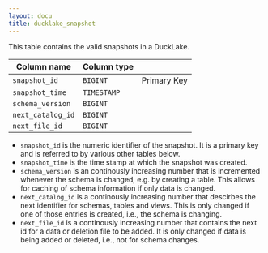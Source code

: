 ```yaml
---
layout: docu
title: ducklake_snapshot
---
```


This table contains the valid snapshots in a DuckLake.

| Column name       | Column type                |             |
| ----------------- | -------------------------- | ----------- |
| `snapshot_id`     | `BIGINT`                   | Primary Key |
| `snapshot_time`   | `TIMESTAMP`                |             |
| `schema_version`  | `BIGINT`                   |             |
| `next_catalog_id` | `BIGINT`                   |             |
| `next_file_id`    | `BIGINT`                   |             |

- `snapshot_id` is the numeric identifier of the snapshot. It is a primary key and is referred to by various other tables below.
- `snapshot_time` is the time stamp at which the snapshot was created.
- `schema_version` is an continously increasing number that is incremented whenever the schema is changed, e.g. by creating a table. This allows for caching of schema information if only data is changed.
- `next_catalog_id` is a continously increasing number that descirbes the next identifier for schemas, tables and views. This is only changed if one of those entries is created, i.e., the schema is changing.
- `next_file_id` is a continously increasing number that contains the next id for a data or deletion file to be added. It is only changed if data is being added or deleted, i.e., not for schema changes.
